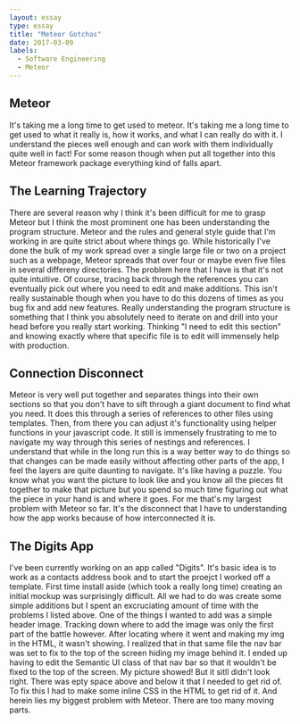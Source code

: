 ```yaml
---
layout: essay
type: essay
title: "Meteor Gotchas"
date: 2017-03-09
labels:
  - Software Engineering
  - Meteor
---
```


## Meteor

It's taking me a long time to get used to meteor. It's taking me a long time to get used to what it really is, how it works, and what I can really do with it. I understand the pieces well enough and can work with them individually quite well in fact! For some reason though when put all together into this Meteor framework package everything kind of falls apart.

## The Learning Trajectory

There are several reason why I think it's been difficult for me to grasp Meteor but I think the most prominent one has been understanding the program structure. Meteor and the rules and general style guide that I'm working in are quite strict about where things go. While historically I've done the bulk of my work spread over a single large file or two on a project such as a webpage, Meteor spreads that over four or maybe even five files in several differeny directories. The problem here that I have is that it's not quite intuitive. Of course, tracing back through the references you can eventually pick out where you need to edit and make additions. This isn't really sustainable though when you have to do this dozens of times as you bug fix and add new features. Really understanding the program structure is something that I think you absolutely need to iterate on and drill into your head before you really start working. Thinking "I need to edit this section" and knowing exactly where that specific file is to edit will immensely help with production.

## Connection Disconnect

Meteor is very well put together and separates things into their own sections so that you don't have to sift through a giant document to find what you need. It does this through a series of references to other files using templates. Then, from there you can adjust it's functionality using helper functions in your javascript code. It still is immensely frustrating to me to navigate my way through this series of nestings and references. I understand that while in the long run this is a way better way to do things so that changes can be made easily without affecting other parts of the app, I feel the layers are quite daunting to navigate. It's like having a puzzle. You know what you want the picture to look like and you know all the pieces fit together to make that picture but you spend so much time figuring out what the piece in your hand is and where it goes. For me that's my largest problem with Meteor so far. It's the disconnect that I have to understanding how the app works because of how interconnected it is.

## The Digits App

I've been currently working on an app called "Digits". It's basic idea is to work as a contacts address book and to start the proejct I worked off a template. First time install aside (which took a really long time) creating an initial mockup was surprisingly difficult. All we had to do was create some simple additions but I spent an excruciating amount of time with the problems I listed above. One of the things I wanted to add was a simple header image. Tracking down where to add the image was only the first part of the battle however. After locating where it went and making my img in the HTML, it wasn't showing. I realized that in that same file the nav bar was set to fix to the top of the screen hiding my image behind it. I ended up having to edit the Semantic UI class of that nav bar so that it wouldn't be fixed to the top of the screen. My picture showed! But it sitll didn't look right. There was epty space above and below it that I needed to get rid of. To fix this I had to make some inline CSS in the HTML to get rid of it. And herein lies my biggest problem with Meteor. There are too many moving parts.
